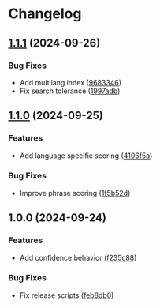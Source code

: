 # Changelog

## [1.1.1](https://github.com/diplodoc-platform/search-extension/compare/v1.1.0...v1.1.1) (2024-09-26)


### Bug Fixes

* Add multilang index ([9683346](https://github.com/diplodoc-platform/search-extension/commit/9683346b192bfdee3a0ba6c4469a405326b45c48))
* Fix search tolerance ([1997adb](https://github.com/diplodoc-platform/search-extension/commit/1997adbe1657ec60a7cea5f0e28519c02c7adc14))

## [1.1.0](https://github.com/diplodoc-platform/search-extension/compare/v1.0.0...v1.1.0) (2024-09-25)


### Features

* Add language specific scoring ([4106f5a](https://github.com/diplodoc-platform/search-extension/commit/4106f5a5e0caaed8d8f94765badaa1dd1121b406))


### Bug Fixes

* Improve phrase scoring ([1f5b52d](https://github.com/diplodoc-platform/search-extension/commit/1f5b52dfd38a96e74628c91efaf3d6a25b02b050))

## 1.0.0 (2024-09-24)


### Features

* Add confidence behavior ([f235c88](https://github.com/diplodoc-platform/search-extension/commit/f235c8877d383a96f153046f13fd8d05dd7e1d08))


### Bug Fixes

* Fix release scripts ([feb8db0](https://github.com/diplodoc-platform/search-extension/commit/feb8db0c92751fc9ab1157644d3de3372aaa4dfa))
